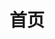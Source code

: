 ---
title: 首页
home: true
heroImage: /logo/Steam-dark.svg
heroImageDark: /logo/Steam-white.svg
heroText: Steam 指南
tagline: Steam 的使用技巧
actions:
  - text: 个人资料美化
    link: /document/Profile/展柜展示.md
    type: primary
features:
  - title: 个人资料美化
    details: 美化个人资料
  - title: 购买指南
    details: 更优惠的买游戏
  - title: 游戏
    details: 游戏优化
  - title: 常见问题
    details: 帮助你快速找到问题和解决办法
footer: <div>© 2022,Built with VuePress By <a href="https://github.com/XTsat">晓同</a></div><div><a href="https://github.com/XTsat/rapid-upload-userscript-doc">如果觉得这个指南有用的话,可以点击这个链接去 Github 点个 Star ⭐</a></div>
footerHtml: true
---